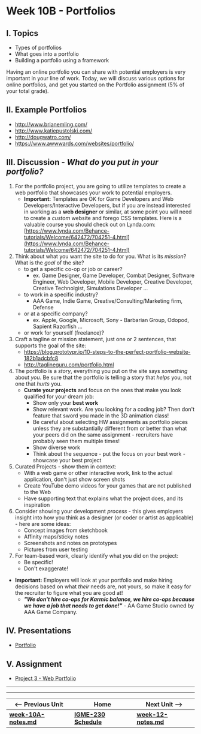 # Week 10B - Portfolios

## I. Topics
- Types of portfolios
- What goes into a portfolio
- Building a portfolio using a framework

Having an online portfolio you can share with potential employers is very important in your line of work. Today, we will discuss various options for online portfolios, and get you started on the Portfolio assignment (5% of your total grade).

## II. Example Portfolios
- http://www.brianemling.com/
- http://www.katiepustolski.com/
- http://dougwatro.com/
- https://www.awwwards.com/websites/portfolio/

## III. Discussion - *What do you put in your portfolio?*
1. For the portfolio project, you are going to utilize templates to create a web portfolio that showcases your work to potential employers. 
    - **Important:** Templates are OK for Game Developers and Web Developers/Interactive Developers, but if you are instead interested in working as a **web designer** or similar, at some point you will need to create a *custom* website and forego CSS templates. Here is a valuable course you should check out on Lynda.com: [https://www.lynda.com/Behance-tutorials/Welcome/642472/704251-4.html](https://www.lynda.com/Behance-tutorials/Welcome/642472/704251-4.html)
1. Think about what you want the site to do for you. What is its *mission*? What is the *goal* of the site?
    - to get a specific co-op or job or career?
        - ex. Game Designer, Game Developer, Combat Designer, Software Engineer, Web Developer, Mobile Developer, Creative Developer, Creative Technolgist, Simulations Developer ...
    - to work in a specific industry? 
        - AAA Game, Indie Game, Creative/Consulting/Marketing firm, Defense
    - or at a specific company?
        - ex. Apple, Google, Microsoft, Sony - Barbarian Group, Odopod, Sapient Razorfish ...
    - or work for yourself (freelance)?
1. Craft a tagline or mission statement, just one or 2 sentences, that supports the goal of the site:
    - https://blog.prototypr.io/10-steps-to-the-perfect-portfolio-website-182b1adcbfc8
    - http://taglineguru.com/portfolio.html
1. The portfolio is a *story*, everything you put on the site says *something* about *you*. Be sure that the portfolio is telling a story that *helps* you, not one that *hurts* you.
    - **Curate your projects** and focus on the ones that make you look qualified for your dream job:
      - Show only your **best work**
      - Show relevant work. Are you looking for a coding job? Then don't feature that sword you made in the 3D animation class!
      - Be careful about selecting HW assignments as portfolio pieces unless they are substantially different from or better than what your peers did on the same assignment - recruiters have probably seen them multiple times!
      - Show diverse work
      - Think about the sequence - put the focus on your best work - showcase your best project
1. Curated Projects - show them in context:
    - With a web game or other interactive work, link to the actual application, don't just show screen shots
    - Create YouTube demo videos for your games that are not published to the Web
    - Have supporting text that explains what the project does, and its inspiration
1. Consider showing your development *process* - this gives employers insight into how you think as a designer (or coder or artist as applicable) - here are some ideas:
    - Concept images from sketchbook
    - Affinity maps/sticky notes
    - Screenshots and notes on prototypes
    - Pictures from user testing
1. For team-based work, clearly identify what *you* did on the project:
    - Be specific! 
    - Don't exaggerate!

- **Important:** Employers will look at your portfolio and make hiring decisions based on what *their* needs are, not yours, so make it easy for the recruiter to figure what you are good at!
  - ***"We don't hire co-ops for Karmic balance, we hire co-ops because we have a job that needs to get done!"*** - AA Game Studio owned by AAA Game Company.



## IV. Presentations
- [Portfolio](../presentations/Portfolio.pdf)

## V. Assignment
- [Project 3 - Web Portfolio](../projects/project-3.md)

<hr><hr>

| <-- Previous Unit | Home | Next Unit -->
| --- | --- | --- 
| [**week-10A-notes.md**](week-10A-notes.md)     |  [**IGME-230 Schedule**](../schedule.md) | [**week-12-notes.md**](week-notes-game-1.md)


